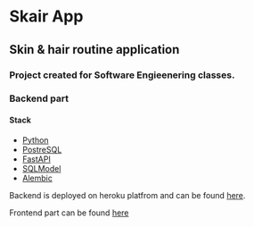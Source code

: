 # Skair App

## Skin & hair routine application

### Project created for Software Engieenering classes.

### Backend part

#### Stack

- [Python](https://www.python.org/)
- [PostreSQL](https://www.postgresql.org/)
- [FastAPI](https://github.com/tiangolo/fastapi)
- [SQLModel](https://github.com/tiangolo/sqlmodel)
- [Alembic](https://github.com/sqlalchemy/alembic)

Backend is deployed on heroku platfrom and can be found [here](ioproject-backend.herokuapp.com/).

Frontend part can be found [here](https://github.com/Bustuk/ioproject)
